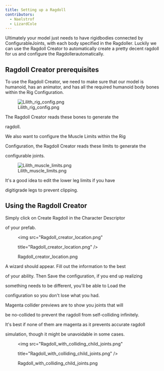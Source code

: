 ```yaml
---
title: Setting up a Ragdoll
contributors:
  - Naelstrof
  - LizardCole
---
```


 Ultimately your model just needs to have rigidbodies connected by ConfigurableJoints, with each body specified in the Ragdoller. Luckily we can use the Ragdoll Creator to automatically create a pretty decent ragdoll for us and configure the Ragdollerautomatically.


##  Ragdoll Creator prerequisites



 To use the Ragdoll Creator, we need to make sure that our model is humanoid, has an animator, and has all the required humanoid body bones within the Rig Configuration.


<figure>

<img src="Lilith_rig_config.png" title="Lilith_rig_config.png" />

<figcaption>Lilith_rig_config.png</figcaption>

</figure>



<translate> The Ragdoll Creator reads these bones to generate the

ragdoll.</translate>



<translate> We also want to configure the Muscle Limits within the Rig

Configuration, the Ragdoll Creator reads these limits to generate the

configurable joints.</translate>



<figure>

<img src="Lilith_muscle_limits.png" title="Lilith_muscle_limits.png" />

<figcaption>Lilith_muscle_limits.png</figcaption>

</figure>



<translate> It's a good idea to edit the lower leg limits if you have

digitigrade legs to prevent clipping.</translate>



##  Using the Ragdoll Creator



<translate> Simply click on Create Ragdoll in the Character Descriptor

of your prefab.</translate>



<figure>

<img src="Ragdoll_creator_location.png"

title="Ragdoll_creator_location.png" />

<figcaption>Ragdoll_creator_location.png</figcaption>

</figure>



<translate> A wizard should appear. Fill out the information to the best

of your ability. Then Save the configuration, if you end up realizing

something needs to be different, you'll be able to Load the

configuration so you don't lose what you had.</translate>



<translate> Magenta collider previews are to show you joints that will

be no-collided to prevent the ragdoll from self-colliding infinitely.

It's best if none of them are magenta as it prevents accurate ragdoll

simulation, though it might be unavoidable in some cases.</translate>



<figure>

<img src="Ragdoll_with_colliding_child_joints.png"

title="Ragdoll_with_colliding_child_joints.png" />

<figcaption>Ragdoll_with_colliding_child_joints.png</figcaption>

</figure>

